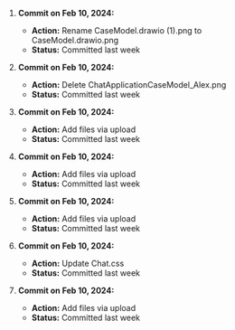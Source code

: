 1. **Commit on Feb 10, 2024:**
   - **Action:** Rename CaseModel.drawio (1).png to CaseModel.drawio.png
   - **Status:** Committed last week

2. **Commit on Feb 10, 2024:**
   - **Action:** Delete ChatApplicationCaseModel_Alex.png
   - **Status:** Committed last week

3. **Commit on Feb 10, 2024:**
   - **Action:** Add files via upload
   - **Status:** Committed last week

4. **Commit on Feb 10, 2024:**
   - **Action:** Add files via upload
   - **Status:** Committed last week

5. **Commit on Feb 10, 2024:**
   - **Action:** Add files via upload
   - **Status:** Committed last week

6. **Commit on Feb 10, 2024:**
   - **Action:** Update Chat.css
   - **Status:** Committed last week

7. **Commit on Feb 10, 2024:**
   - **Action:** Add files via upload
   - **Status:** Committed last week
